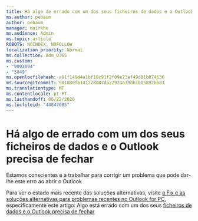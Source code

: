 ```yaml
---
title: Há algo de errado com um dos seus ficheiros de dados e o Outlook precisa de fechar
ms.author: pebaum
author: pebaum
manager: mnirkhe
ms.audience: Admin
ms.topic: article
ROBOTS: NOINDEX, NOFOLLOW
localization_priority: Normal
ms.collection: Adm_O365
ms.custom:
- "9003094"
- "5849"
ms.openlocfilehash: a61f149d4a1bf18c91f2f09e73af49d81b874636
ms.sourcegitcommit: 981880f6141278b87da22924a39bb1bb5892bb83
ms.translationtype: MT
ms.contentlocale: pt-PT
ms.lasthandoff: 06/22/2020
ms.locfileid: "44847085"
---
```

# <a name="something-is-wrong-with-one-of-your-data-files-and-outlook-needs-to-close"></a>Há algo de errado com um dos seus ficheiros de dados e o Outlook precisa de fechar

Estamos conscientes e a trabalhar para corrigir um problema que pode dar-lhe este erro ao abrir o Outlook

Para ver o estado mais recente das soluções alternativas, visite [a Fix e as soluções alternativas para problemas recentes no Outlook for PC](https://support.microsoft.com/office/ecf61305-f84f-4e13-bb73-95a214ac1230), especificamente este artigo: Algo está errado com um dos seus [ficheiros de dados e o Outlook precisa de fechar](https://support.microsoft.com/office/a3b59934-2446-4f2a-bd25-58f88188b9b2)
